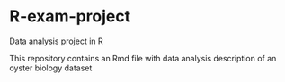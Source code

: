 # R-exam-project
Data analysis project in R

This repository contains an Rmd file with data analysis description of an oyster biology dataset
